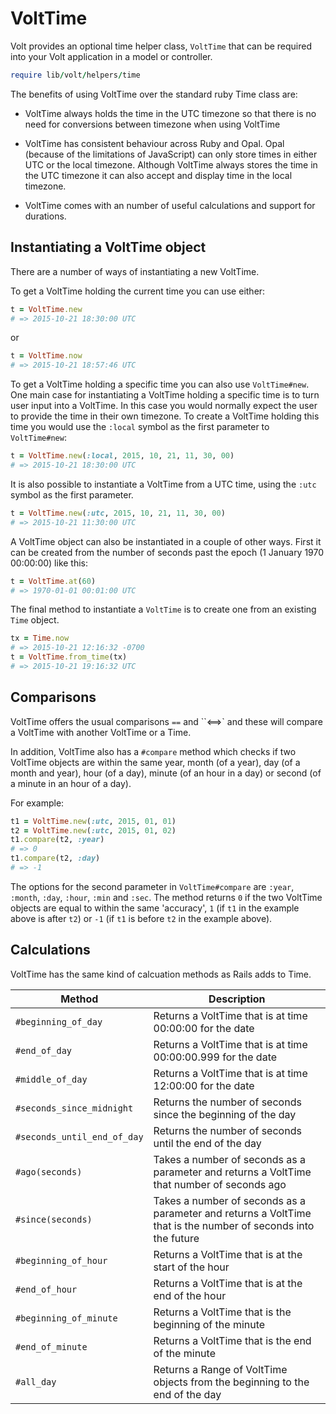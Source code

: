 # VoltTime

Volt provides an optional time helper class, `VoltTime` that can be required into your Volt application in a model or controller.

```ruby
require lib/volt/helpers/time
```

The benefits of using VoltTime over the standard ruby Time class are:

* VoltTime always holds the time in the UTC timezone so that there is no need for conversions between timezone when using VoltTime

* VoltTime has consistent behaviour across Ruby and Opal. Opal (because of the limitations of JavaScript) can only store times in either 
UTC or the local timezone. Although VoltTime always stores 
the time in the UTC timezone it can also accept and display time in the 
local timezone.

* VoltTime comes with an number of useful calculations and support for durations.  

## Instantiating a VoltTime object

There are a number of ways of instantiating a new VoltTime.

To get a VoltTime holding the current time you can use either:

```ruby
t = VoltTime.new
# => 2015-10-21 18:30:00 UTC
```

or

```ruby
t = VoltTime.now
# => 2015-10-21 18:57:46 UTC
```

To get a VoltTime holding a specific time you can also use `VoltTime#new`. One main case for instantiating a VoltTime holding a specific 
time is to turn user input into a VoltTime. In this case you would normally expect the user to provide the time in 
their own timezone. 
To create a VoltTime holding this time you would use the `:local` symbol as the first parameter to `VoltTime#new`:

```ruby
t = VoltTime.new(:local, 2015, 10, 21, 11, 30, 00)
# => 2015-10-21 18:30:00 UTC
```

It is also possible to instantiate a VoltTime from a UTC time, using the `:utc` symbol as the first parameter.

```ruby
t = VoltTime.new(:utc, 2015, 10, 21, 11, 30, 00)
# => 2015-10-21 11:30:00 UTC
```

A VoltTime object can also be instantiated in a couple of other ways. First it can be created from the number of seconds past
the epoch (1 January 1970 00:00:00) like this:

```ruby
t = VoltTime.at(60)
# => 1970-01-01 00:01:00 UTC
```

The final method to instantiate a `VoltTime` is to create one from an existing `Time` object.

```ruby
tx = Time.now
# => 2015-10-21 12:16:32 -0700
t = VoltTime.from_time(tx)
# => 2015-10-21 19:16:32 UTC
```

## Comparisons

VoltTime offers the usual comparisons ``==`` and ``<==>` and these will compare a VoltTime with another VoltTime or a Time.

In addition, VoltTime also has a `#compare` method which checks if two VoltTime objects are within the same year, month (of a year), day (of a month and year), hour (of a day), minute (of an hour in a day) or second (of a minute in an hour of a day).

For example:

```ruby
t1 = VoltTime.new(:utc, 2015, 01, 01)
t2 = VoltTime.new(:utc, 2015, 01, 02)
t1.compare(t2, :year)
# => 0
t1.compare(t2, :day)
# => -1
```

The options for the second parameter in `VoltTime#compare` are `:year`, `:month`, `:day`, `:hour`, `:min` and `:sec`. The method returns `0` if the two VoltTime objects are equal to within the same 'accuracy', `1` (if `t1` in the example above is after `t2`) or `-1` (if `t1` is before `t2` in the example above).

## Calculations

VoltTime has the same kind of calcuation methods as Rails adds to Time.

| Method              | Description                                              |
|---------------------|----------------------------------------------------------|
| `#beginning_of_day` | Returns a VoltTime that is at time 00:00:00 for the date |
| `#end_of_day`       | Returns a VoltTime that is at time 00:00:00.999 for the date |
| `#middle_of_day` | Returns a VoltTime that is at time 12:00:00 for the date |
| `#seconds_since_midnight` | Returns the number of seconds since the beginning of the day |
| `#seconds_until_end_of_day` | Returns the number of seconds until the end of the day |
| `#ago(seconds)` | Takes a number of seconds as a parameter and returns a VoltTime that number of seconds ago |
| `#since(seconds)` | Takes a number of seconds as a parameter and returns a VoltTime that is the number of seconds into the future |
| `#beginning_of_hour` | Returns a VoltTime that is at the start of the hour |
| `#end_of_hour` | Returns a VoltTime that is at the end of the hour |
| `#beginning_of_minute` | Returns a VoltTime that is the beginning of the minute |
| `#end_of_minute` | Returns a VoltTime that is the end of the minute |
| `#all_day` | Returns a Range of VoltTime objects from the beginning to the end of the day |


